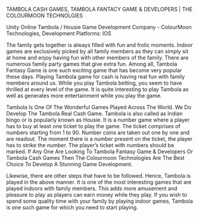 TAMBOLA CASH GAMES, TAMBOLA FANTACY GAME & DEVELOPERS | THE COLOURMOON TECHNOLGIES

Unity Online Tambola / Housie Game Development Company - ColourMoon Technologies, Development Platforms: IOS

The family gets together is always filled with fun and frolic moments. Indoor games are exclusively picked by all family members as they can simply sit at home and enjoy having fun with other members of the family. There are numerous family party games that give extra fun. Among all, Tambola Fantasy Game is one such exciting game that has become very popular these days. Playing Tambola game for cash is having real fun with family members around us. While you play Tambola betting, you seem to have thrilled at every level of the game. It is quite interesting to play Tambola as well as generates more entertainment while you play the game. 

Tambola Is One Of The Wonderful Games Played Across The World. We Do Develop The Tambola Real Cash Game. Tambola is also called as Indian bingo or is popularly known as Housie. It is a number game where a player has to buy at least one ticket to play the game. The ticket comprises of numbers starting from 1 to 90. Number coins are taken out one by one and are readout. The moment there is a number present on the ticket, the player has to strike the number. The player’s ticket with numbers should be marked. If Any One Are Looking To Tambola Fantasy Game & Developers Or Tambola Cash Games Then The Colourmoon Technologies Are The Best Choice To Develop A Stunning Game Development.


Likewise, there are other steps that have to be followed. Hence, Tambola is played in the above manner. It is one of the most interesting games that are played indoors with family members. This adds more amusement and pleasure to play as players can earn money while they play. If you wish to spend some quality time with your family by playing indoor games, Tambola is one such game for which you need to start playing. 
